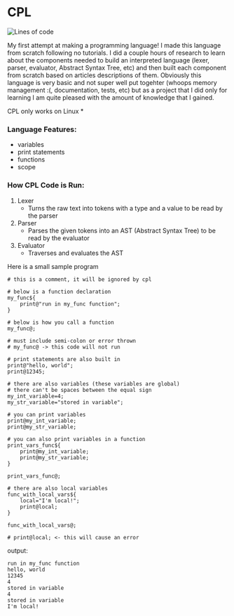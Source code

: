 # CPL

![Lines of code](https://sloc.xyz/github/christianstefaniw/cpl)

My first attempt at making a programming language! I made this language from scratch following no tutorials. I did a couple hours of research to learn about the components needed to build an interpreted language (lexer, parser, evaluator, Abstract Syntax Tree, etc) and then built each component from scratch based on articles descriptions of them. Obviously this language is very basic and not super well put togehter (whoops memory management :(, documentation, tests, etc) but as a project that I did only for learning I am quite pleased with the amount of knowledge that I gained.  
  
CPL only works on Linux *

### Language Features:
- variables
- print statements
- functions
- scope

### How CPL Code is Run:
1. Lexer
    - Turns the raw text into tokens with a type and a value to be read by the parser
2. Parser
    - Parses the given tokens into an AST (Abstract Syntax Tree) to be read by the evaluator
3. Evaluator
    - Traverses and evaluates the AST


Here is a small sample program
```
# this is a comment, it will be ignored by cpl

# below is a function declaration
my_func${
    print@"run in my_func function";
}

# below is how you call a function
my_func@;

# must include semi-colon or error thrown
# my_func@ -> this code will not run

# print statements are also built in
print@"hello, world";
print@12345;

# there are also variables (these variables are global)
# there can't be spaces between the equal sign
my_int_variable=4;
my_str_variable="stored in variable";

# you can print variables
print@my_int_variable;
print@my_str_variable;

# you can also print variables in a function
print_vars_func${
    print@my_int_variable;
    print@my_str_variable;
}

print_vars_func@;

# there are also local variables
func_with_local_vars${
    local="I'm local!";
    print@local;
}

func_with_local_vars@;

# print@local; <- this will cause an error

```

output:
```
run in my_func function
hello, world
12345
4
stored in variable
4
stored in variable
I'm local!
```
